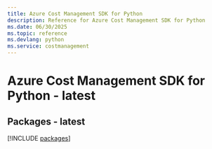 ```yaml
---
title: Azure Cost Management SDK for Python
description: Reference for Azure Cost Management SDK for Python
ms.date: 06/30/2025
ms.topic: reference
ms.devlang: python
ms.service: costmanagement
---
```

# Azure Cost Management SDK for Python - latest
## Packages - latest
[!INCLUDE [packages](cost-management-index.md)]